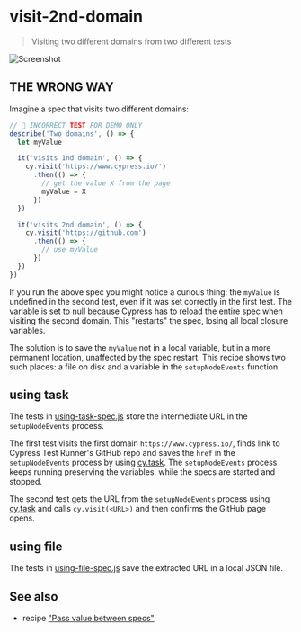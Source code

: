 # visit-2nd-domain
> Visiting two different domains from two different tests

![Screenshot](img/screenshot.png)

## THE WRONG WAY

Imagine a spec that visits two different domains:

```js
// 🚨 INCORRECT TEST FOR DEMO ONLY
describe('Two domains', () => {
  let myValue

  it('visits 1nd domain', () => {
    cy.visit('https://www.cypress.io/')
      .then(() => {
        // get the value X from the page
        myValue = X
      })
  })

  it('visits 2nd domain', () => {
    cy.visit('https://github.com')
      .then(() => {
        // use myValue
      })
  })
})
```

If you run the above spec you might notice a curious thing: the `myValue` is undefined in the second test, even if it was set correctly in the first test. The variable is set to null because Cypress has to reload the entire spec when visiting the second domain. This "restarts" the spec, losing all local closure variables.

The solution is to save the `myValue` not in a local variable, but in a more permanent location, unaffected by the spec restart. This recipe shows two such places: a file on disk and a variable in the `setupNodeEvents` function.

## using task

The tests in [using-task-spec.js](cypress/e2e/using-task-spec.js) store the intermediate URL in the `setupNodeEvents` process.

The first test visits the first domain `https://www.cypress.io/`, finds link to Cypress Test Runner's GitHub repo and saves the `href` in the `setupNodeEvents` process by using [cy.task](https://on.cypress.io/task). The `setupNodeEvents` process keeps running preserving the variables, while the specs are started and stopped.

The second test gets the URL from the `setupNodeEvents` process using [cy.task](https://on.cypress.io/task) and calls `cy.visit(<URL>)` and then confirms the GitHub page opens.

## using file

The tests in [using-file-spec.js](cypress/e2e/using-file-spec.js) save the extracted URL in a local JSON file.

## See also

- recipe ["Pass value between specs"](https://github.com/cypress-io/cypress-example-recipes#server-communication)
